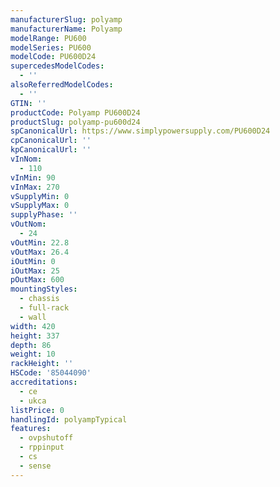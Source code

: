 ```yaml
---
manufacturerSlug: polyamp
manufacturerName: Polyamp
modelRange: PU600
modelSeries: PU600
modelCode: PU600D24
supercedesModelCodes:
  - ''
alsoReferredModelCodes:
  - ''
GTIN: ''
productCode: Polyamp PU600D24
productSlug: polyamp-pu600d24
spCanonicalUrl: https://www.simplypowersupply.com/PU600D24
cpCanonicalUrl: ''
kpCanonicalUrl: ''
vInNom:
  - 110
vInMin: 90
vInMax: 270
vSupplyMin: 0
vSupplyMax: 0
supplyPhase: ''
vOutNom:
  - 24
vOutMin: 22.8
vOutMax: 26.4
iOutMin: 0
iOutMax: 25
pOutMax: 600
mountingStyles:
  - chassis
  - full-rack
  - wall
width: 420
height: 337
depth: 86
weight: 10
rackHeight: ''
HSCode: '85044090'
accreditations:
  - ce
  - ukca
listPrice: 0
handlingId: polyampTypical
features:
  - ovpshutoff
  - rppinput
  - cs
  - sense
---
```

